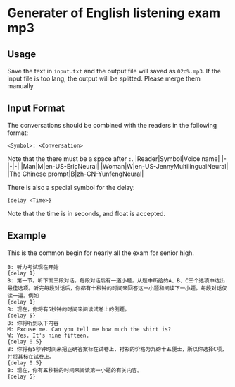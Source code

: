 # Generater of English listening exam mp3

## Usage

Save the text in `input.txt` and the output file will saved as `02d%.mp3`. If the input file is too lang, the output will be splitted. Please merge them manually.

## Input Format

The conversations should be combined with the readers in the following format:

```plain text
<Symbol>: <Conversation>
```

Note that the there must be a space after `:`.
|Reader|Symbol|Voice name|
|-|-|-|
|Man|M|en-US-EricNeural|
|Woman|W|en-US-JennyMultilingualNeural|
|The Chinese prompt|B|zh-CN-YunfengNeural|

There is also a special symbol for the delay:

```plain text
{delay <Time>}
```

Note that the time is in seconds, and float is accepted.

## Example

This is the common begin for nearly all the exam for senior high.

```plain text
B: 听力考试现在开始
{delay 1}
B: 第一节。听下面三段对话，每段对话后有一道小题，从题中所给的A、B、C三个选项中选出最佳选项。听完每段对话后，你都有十秒钟的时间来回答这一小题和阅读下一小题。每段对话仅读一遍。例如
{delay 1}
B: 现在，你将有5秒钟的时间来阅读试卷上的例题。
{delay 5}
B: 你将听到以下内容
M: Excuse me. Can you tell me how much the shirt is?
W: Yes. It's nine fifteen.
{delay 0.5}
B: 你将有5秒钟时间来把正确答案标在试卷上，衬衫的价格为九磅十五便士，所以你选择C项，并将其标在试卷上。
{delay 0.5}
B: 现在，你有五秒钟的时间来阅读第一小题的有关内容。
{delay 5}
```
